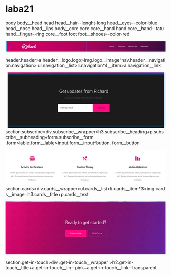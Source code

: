 # laba21

body 
body__head head
head__hair--lenght-long
head__eyes--color-blue
head__nose
head__lips
body__core core
core__hand hand
core__hand--tatu
hand__finger--ring
core__foot foot
foot__shooes--color-red

![](./image/header.jpg)


header.header>a.header__logo.logo>img.logo__image^nav.header__navigation.navigation> ul.navigation__list>li.navigation*4__item>a.navigation__link


![](./image/form.jpg)section.subscribe>div.subscribe__wrapper>h3.subscribe__heading+p.subscribe__subheading+form.subscribe__form .form>lable.form__lable>input.form__input^button. form__button


![](./image/card.jpg)section.cards>div.cards__wrapper>ul.cards__list>li.cards__item*3>img.cards__image+h3.cards__title+p.cards__text



![](./image/get.jpg)

section.get-in-touch>div .get-in-touch__wrapper >h2.get-in-touch__title+a.get-in-touch__lin--pink+a.get-in-touch__link--transparent

